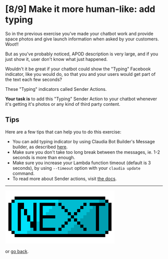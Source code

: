 # [8/9] Make it more human-like: add typing

So in the previous exercise you've made your chatbot work and provide space photos and give launch information when asked by your customers. Woot!!

But as you've probably noticed, APOD description is very large, and if you just show it, user don't know what just happened. 

Wouldn't it be great if your chatbot could show the "Typing" Facebook indicator, like you would do, so that you and your users would get part of the text each few seconds?

These "Typing" indicators called Sender Actions.

**Your task is** to add this "Typing" Sender Action to your chatbot whenever it's getting it's photos or any kind of third party content. 

## Tips

Here are a few tips that can help you to do this exercise:

- You can add typing indicator by using Claudia Bot Builder's Message builder, as described [here](https://github.com/claudiajs/claudia-bot-builder/blob/master/docs/FB_TEMPLATE_MESSAGE_BUILDER.md#pause-template).
- Make sure you don't take too long break between the messages, ie. 1-2 seconds is more than enough.
- Make sure you increase your Lambda function timeout (default is 3 seconds), by using `--timeout` option with your `claudia update` command.
- To read more about Sender actions, visit [the docs](https://developers.facebook.com/docs/messenger-platform/send-messages/sender-actions).

------

[![Next](../assets/next.png)](./exercise-09.md)

or [go back](../exercise-07.md).